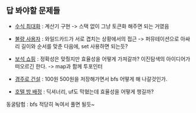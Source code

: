 ## 답 봐야할 문제들
* [수식 최대화](https://programmers.co.kr/learn/courses/30/lessons/67257) : 계산기 구현 -> 스택 없이 그냥 토큰화 해주면 되는 거였음

* [불량 사용자](https://programmers.co.kr/learn/courses/30/lessons/64064) : 와일드카드가 서로 겹치는 상황에서의 접근 -> 퍼뮤테이션으로 아싸리 길이와 순서를 맞춘 다음에, set 사용하면 되는듯?

* [보석 쇼핑](https://programmers.co.kr/learn/courses/30/lessons/67258) : 정확성은 맞췄지만 효율성을 어떻게 가져갈까? 이진탐색의 아이디어가 떠오르긴 한다. -> map과 함께 투포인터

* [경주로 건설](https://programmers.co.kr/learn/courses/30/lessons/67259) : 100원 500원을 저장해가면서 bfs 어떻게 해 나갈것인가.

* [호텔 방 배정](https://programmers.co.kr/learn/courses/30/lessons/64063) : 딕셔너리, uf도 막혔는데 효율성을 어떻게 챙길까?


동굴탐험 : bfs 적당히 녹여서 풀면 될듯~